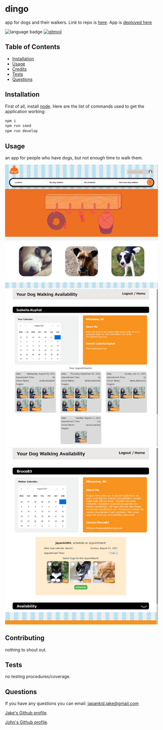 # dingo

app for dogs and their walkers. Link to repo is [here](https://github.com/bc-mern-stack/dingo). App is [deployed here](https://dingo-dog-walker.herokuapp.com/)

![language badge](https://img.shields.io/github/languages/top/bc-mern-stack/dingo?style=for-the-badge)
[![gitmoji](https://img.shields.io/badge/gitmoji-%20😜%20😍-FFDD67.svg?style=flat-square)](https://gitmoji.dev)

## Table of Contents

- [Installation](#installation)
- [Usage](#usage)
- [Credits](#credits)
- [Tests](#tests)
- [Questions](#questions)

## Installation

First of all, install [node](https://nodejs.org/en/).
Here are the list of commands used to get the application working:

```bash
npm i
npm run seed
npm run develop
```

## Usage

an app for people who have dogs, but not enough time to walk them.

![preview of app](./images/preview1.png)
![preview of walker viewing appointments](./images/preview2.png)
![preview of owner scheduling appointments](./images/preview3.png)

## Contributing

nothing to shout out.

## Tests

no testing procedures/coverage.

## Questions

If you have any questions you can email: japankid.jake@gmail.com

[Jake's Github profile](https://github.com/japankid-code).

[John's Github profile](https://github.com/Jbartlettdesign).

[//]: <> (If your project has a lot of features, consider adding a "Features" section.)
